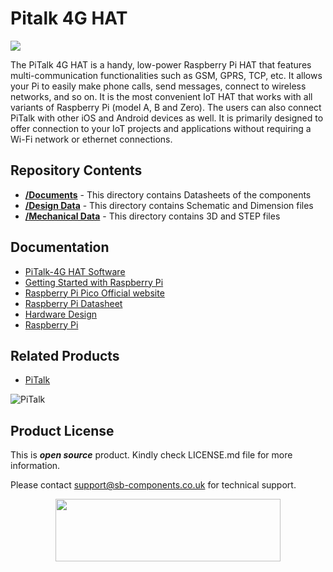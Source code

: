 # Pitalk 4G HAT

<img src ="https://ksr-ugc.imgix.net/assets/039/261/801/e38f7d66edbe3da658995f63ef86269a_original.png?ixlib=rb-4.0.2&w=680&fit=max&v=1668748923&gif-q=50&lossless=true&s=d84191a19e64d44c015f275023c2293c" />

The PiTalk 4G HAT is a handy, low-power Raspberry Pi HAT that features multi-communication functionalities such as GSM, GPRS, TCP, etc. It allows your Pi to easily make phone calls, send messages, connect to wireless networks, and so on. It is the most convenient IoT HAT that works with all variants of Raspberry Pi (model A, B and Zero). The users can also connect PiTalk with other iOS and Android devices as well. It is primarily designed to offer connection to your IoT projects and applications without requiring a Wi-Fi network or ethernet connections. 

## Repository Contents

* [**/Documents**](https://github.com/sbcshop/Pitalk_4G_HAT_Hardware/tree/main/Documents) - This directory contains Datasheets of the components
* [**/Design Data**](https://github.com/sbcshop/Pitalk_4G_HAT_Hardware/tree/main/Design%20Data) - This directory contains Schematic and Dimension files
* [**/Mechanical Data**](https://github.com/sbcshop/Pitalk_4G_HAT_Hardware/tree/main/Mechanical%20Data) - This directory contains 3D and STEP files

## Documentation

* [PiTalk-4G HAT Software]()
* [Getting Started with Raspberry Pi](https://www.raspberrypi.com/documentation/computers/getting-started.html)
* [Raspberry Pi Pico Official website](https://www.raspberrypi.com/documentation/microcontrollers/)
* [Raspberry Pi Datasheet](https://www.raspberrypi.com/documentation/computers/compute-module.html)
* [Hardware Design](https://www.raspberrypi.com/documentation/computers/compute-module.html)
* [Raspberry Pi](https://www.raspberrypi.com/documentation/microcontrollers/raspberry-pi-pico.html)

## Related Products

* [PiTalk](https://shop.sb-components.co.uk/products/pitalk-modular-smartphone-for-raspberry-pi?variant=12516562436179)

 ![PiTalk](https://cdn.shopify.com/s/files/1/1217/2104/products/PiTalk_-_Modular_SmartPhone_for_Raspberry_Pi_5.png?v=1528805795&width=400)

## Product License

This is ***open source*** product. Kindly check LICENSE.md file for more information.

Please contact support@sb-components.co.uk for technical support.
<p align="center">
  <img width="360" height="100" src="https://cdn.shopify.com/s/files/1/1217/2104/files/Logo_sb_component_3.png?v=1666086771&width=350">
</p>
